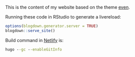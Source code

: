   This is the content of my website based on the theme [even](https://github.com/olOwOlo/hugo-theme-even).
  
  Running these code in RStudio to generate a livereload:
```r
options(blogdown.generator.server = TRUE)
blogdown::serve_site()
```
  Build command in [Netlify](https://app.netlify.com/account/sites) is:
  
```cmd
hugo --gc --enableGitInfo
```